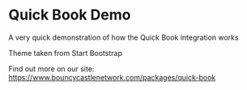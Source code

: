 # Quick Book Demo

A very quick demonstration of how the Quick Book integration works

Theme taken from Start Bootstrap

Find out more on our site: https://www.bouncycastlenetwork.com/packages/quick-book